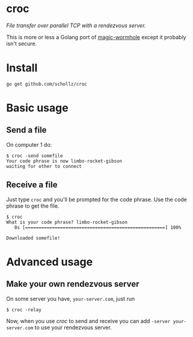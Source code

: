 # croc

*File transfer over parallel TCP with a rendezvous server.*

This is more or less a Golang port of [magic-wormhole](https://github.com/warner/magic-wormhole) except it probably isn't secure.

# Install

```
go get github.com/schollz/croc
```

# Basic usage

## Send a file

On computer 1 do:

```
$ croc -send somefile
Your code phrase is now limbo-rocket-gibson
waiting for other to connect
```

## Receive a file

Just type `croc` and you'll be prompted for the code phrase. Use the code phrase to get the file.

```
$ croc 
What is your code phrase? limbo-rocket-gibson
   0s [====================================================] 100%

Downloaded somefile!
```

# Advanced usage

## Make your own rendezvous server

On some server you have, `your-server.com`, just run

```
$ croc -relay
```

Now, when you use *croc* to send and receive you can add `-server your-server.com` to use your rendezvous server.
